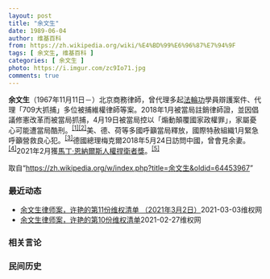 ```yaml
---
layout: post
title: "余文生"
date: 1989-06-04
author: 维基百科
from: https://zh.wikipedia.org/wiki/%E4%BD%99%E6%96%87%E7%94%9F
tags: [ 余文生, 维基百科 ]
categories: [ 余文生 ]
photo: https://i.imgur.com/zc9Io71.jpg
comments: true
---
```

<div class="mw-parser-output">
<p><b>余文生</b>（1967年11月11日<span class="useeditintro" title="Template:BLP editintro">－</span>）北京商務律師，曾代理多起<a href="/wiki/%E6%B3%95%E8%BC%AA%E5%8A%9F" class="mw-redirect" title="法輪功">法輪功</a>學員辯護案件、代理「709大抓捕」多位被捕維權律師等案。2018年1月被當局註銷律師證，並因倡議修憲改革而被當局抓捕，4月19日被當局控以「煽動顛覆國家政權罪」，家屬憂心可能遭當局酷刑。<sup id="cite_ref-EPO0420_1-0" class="reference"><a href="#cite_note-EPO0420-1">[1]</a></sup><sup id="cite_ref-bbc17_2-0" class="reference"><a href="#cite_note-bbc17-2">[2]</a></sup>美、德、荷等多國呼籲當局釋放，國際特赦組織1月緊急呼籲營救良心犯。<sup id="cite_ref-amnesty_3-0" class="reference"><a href="#cite_note-amnesty-3">[3]</a></sup>德國總理梅克爾2018年5月24日訪問中國，曾會見余妻。<sup id="cite_ref-4" class="reference"><a href="#cite_note-4">[4]</a></sup>2021年2月獲<a href="/wiki/%E9%A9%AC%E4%B8%81%C2%B7%E6%81%A9%E7%BA%B3%E5%B0%94%E6%96%AF%E4%BA%BA%E6%9D%83%E6%8D%8D%E5%8D%AB%E8%80%85%E5%A5%96" title="马丁·恩纳尔斯人权捍卫者奖">馬丁·恩納爾斯人權捍衛者獎</a>。<sup id="cite_ref-5" class="reference"><a href="#cite_note-5">[5]</a></sup>
</p>
</div><noscript><img src="//zh.wikipedia.org/wiki/Special:CentralAutoLogin/start?type=1x1" alt="" title="" width="1" height="1" style="border: none; position: absolute;"></noscript>
<div class="printfooter">取自“<a dir="ltr" href="https://zh.wikipedia.org/w/index.php?title=余文生&amp;oldid=64453967">https://zh.wikipedia.org/w/index.php?title=余文生&amp;oldid=64453967</a>”</div><div id="recent-news"><h3>最近动态</h3><ul><li><a href="https://nodebe4.github.io/waimei/2021-03-03/%E4%BD%99%E6%96%87%E7%94%9F%E5%BE%8B%E5%B8%88%E6%A1%88-%E8%AE%B8%E8%89%B3%E7%9A%84%E7%AC%AC11%E4%BB%BD%E7%BB%B4%E6%9D%83%E6%B8%85%E5%8D%95-2021%E5%B9%B43%E6%9C%882%E6%97%A5" title="余文生律师案，许艳的第11份维权清单 （2021年3月2日）—— 概要：3年不放弃努力与顽强坚持，感谢有大家的一直陪伴与帮助。差5天就3年整时，妻子才第一次获得与余文生视频会见。许艳荣幸与约18...">余文生律师案，许艳的第11份维权清单   （2021年3月2日）</a><time>2021-03-03</time><a class="tag">维权网</a></li>
<li><a href="https://nodebe4.github.io/waimei/2021-02-27/%E4%BD%99%E6%96%87%E7%94%9F%E5%BE%8B%E5%B8%88%E6%A1%88-%E8%AE%B8%E8%89%B3%E7%9A%84%E7%AC%AC10%E4%BB%BD%E7%BB%B4%E6%9D%83%E6%B8%85%E5%8D%95" title="余文生律师案，许艳的第10份维权清单—— 概要：余文生律师右手残疾、牙齿脱落，仍然没有得到治疗。二审江苏省高级人民法院，在不让辩护律师阅完卷、没有辩护律师辩护词、对辩护律师的4项法律申请不予书面...">余文生律师案，许艳的第10份维权清单</a><time>2021-02-27</time><a class="tag">维权网</a></li>
</ul></div><div id="open-opinion"><h3>相关言论</h3><ul></ul></div><div id="mjls-record"><h3>民间历史</h3><ul></ul></div>